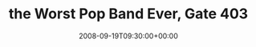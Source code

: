 ---
templateKey: event
guid: 08948655-6eab-11ea-99c5-002590d1d1b0
date: 2008-09-19T09:30:00+00:00
eventTime: '9:30'
title: the Worst Pop Band Ever, Gate 403
artist: the Worst Pop Band Ever
city: Toronto
venue: Gate 403
group: Tim Shia
---
